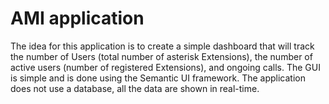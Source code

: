 <h1>AMI application</h1>

  
The idea for this application is to create a simple dashboard that will track the number of Users (total number of asterisk Extensions), the number of active users (number of registered Extensions), and ongoing calls.
The GUI is simple and is done using the Semantic UI framework. The application does not use a database, all the data are shown in real-time.



